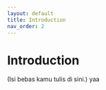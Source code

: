 ```yaml
---
layout: default
title: Introduction
nav_order: 2
---
```


# Introduction

(Isi bebas kamu tulis di sini.) yaa
